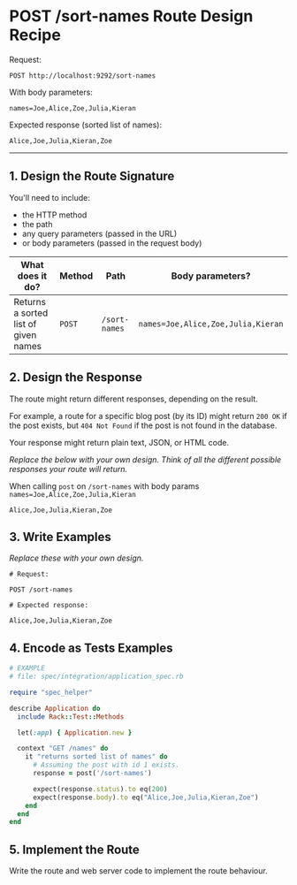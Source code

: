 # POST /sort-names Route Design Recipe
Request:

`POST http://localhost:9292/sort-names`

With body parameters:

`names=Joe,Alice,Zoe,Julia,Kieran`

Expected response (sorted list of names):

`Alice,Joe,Julia,Kieran,Zoe`
_______

## 1. Design the Route Signature

You'll need to include:
  * the HTTP method
  * the path
  * any query parameters (passed in the URL)
  * or body parameters (passed in the request body)

|What does it do?|Method|Path|Body parameters?|
|--|--|--|--|
|Returns a sorted list of given names|`POST`|`/sort-names`|`names=Joe,Alice,Zoe,Julia,Kieran`|

## 2. Design the Response

The route might return different responses, depending on the result.

For example, a route for a specific blog post (by its ID) might return `200 OK` if the post exists, but `404 Not Found` if the post is not found in the database.

Your response might return plain text, JSON, or HTML code. 

_Replace the below with your own design. Think of all the different possible responses your route will return._

When calling `post` on `/sort-names` with body params `names=Joe,Alice,Zoe,Julia,Kieran`
```
Alice,Joe,Julia,Kieran,Zoe
```

## 3. Write Examples

_Replace these with your own design._

```
# Request:

POST /sort-names

# Expected response:

Alice,Joe,Julia,Kieran,Zoe
```

## 4. Encode as Tests Examples

```ruby
# EXAMPLE
# file: spec/integration/application_spec.rb

require "spec_helper"

describe Application do
  include Rack::Test::Methods

  let(:app) { Application.new }

  context "GET /names" do
    it "returns sorted list of names" do
      # Assuming the post with id 1 exists.
      response = post('/sort-names')

      expect(response.status).to eq(200)
      expect(response.body).to eq("Alice,Joe,Julia,Kieran,Zoe")
    end
  end
end
```

## 5. Implement the Route

Write the route and web server code to implement the route behaviour.
